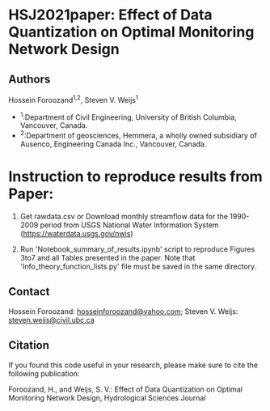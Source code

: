 # HSJ2021paper: Effect of Data Quantization on Optimal Monitoring Network Design

## Authors
Hossein Foroozand<sup>1,2</sup>, Steven V. Weijs<sup>1</sup>

- <sup>1</sup>:Department of Civil Engineering, University of British Columbia, Vancouver, Canada.
- <sup>2</sup>:Department of geosciences, Hemmera, a wholly owned subsidiary of Ausenco, Engineering Canada Inc., Vancouver, Canada.

# Instruction to reproduce results from Paper:

1) Get rawdata.csv or Download monthly streamflow data for the 1990-2009 period  from USGS National Water Information System (https://waterdata.usgs.gov/nwis)

2) Run 'Notebook_summary_of_results.ipynb' script to reproduce Figures 3to7 and all Tables presented in the paper. Note that 'Info_theory_function_lists.py' file must be saved in the same directory.

## Contact
Hossein Foroozand: hosseinforoozand@yahoo.com; Steven V. Weijs: steven.weijs@civil.ubc.ca

## Citation

If you found this code useful in your research, please make sure to cite the following publication:

Foroozand, H., and Weijs, S. V.: Effect of Data Quantization on Optimal Monitoring Network Design, Hydrological Sciences Journal